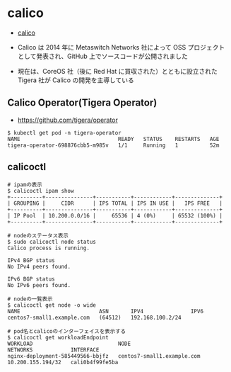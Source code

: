 # calico

- [calico](https://docs.projectcalico.org/about/about-calico)

- Calico は 2014 年に Metaswitch Networks 社によって OSS プロジェクトとして発表され、GitHub 上でソースコードが公開されました
- 現在は、CoreOS 社（後に Red Hat に買収された）とともに設立された Tigera 社が Calico の開発を主導している

## Calico Operator(Tigera Operator)

- https://github.com/tigera/operator

```
$ kubectl get pod -n tigera-operator
NAME                               READY   STATUS    RESTARTS   AGE
tigera-operator-698876cbb5-m985v   1/1     Running   1          52m
```

## calicoctl

```
# ipamの表示
$ calicoctl ipam show
+----------+---------------+-----------+------------+--------------+
| GROUPING |     CIDR      | IPS TOTAL | IPS IN USE |   IPS FREE   |
+----------+---------------+-----------+------------+--------------+
| IP Pool  | 10.200.0.0/16 |     65536 | 4 (0%)     | 65532 (100%) |
+----------+---------------+-----------+------------+--------------+
```

```
# nodeのステータス表示
$ sudo calicoctl node status
Calico process is running.

IPv4 BGP status
No IPv4 peers found.

IPv6 BGP status
No IPv6 peers found.
```

```
# nodeの一覧表示
$ calicoctl get node -o wide
NAME                         ASN       IPV4               IPV6
centos7-small1.example.com   (64512)   192.168.100.2/24
```

```
# pod名とcalicoのインターフェイスを表示する
$ calicoctl get workloadEndpoint
WORKLOAD                           NODE                         NETWORKS            INTERFACE
nginx-deployment-585449566-bbjfz   centos7-small1.example.com   10.200.155.194/32   cali0b4f99fe5ba
```

